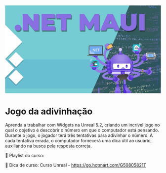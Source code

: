![](https://raw.githubusercontent.com/dfilitto/NETMAUI/main/Maui%20Curso.jpg)

# Jogo da adivinhação

Aprenda a trabalhar com Widgets na Unreal 5.2, criando um incrível jogo no qual o objetivo é descobrir o número em que o computador está pensando. Durante o jogo, o jogador terá três tentativas para adivinhar o número. A cada tentativa errada, o computador fornecerá uma dica útil ao usuário, auxiliando na busca pela resposta correta.

🚀 Playlist do curso: 

🚀 Dica de curso: Curso Unreal - https://go.hotmart.com/G50805821T
